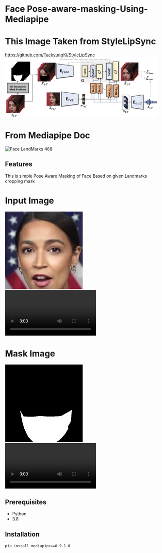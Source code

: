 # Face Pose-aware-masking-Using-Mediapipe
# This Image Taken from StyleLipSync 
https://github.com/TaekyungKi/StyleLipSync
![Pose-aware Masking Logo]( Logo/sylelipsync.png)
# From Mediapipe Doc
![Face LandMarks 468 ]( Logo/mediapipe_face_landmark_fullsize.png)

## Features
  This is simple Pose Aware Masking of Face 
  Based on given Landmarks cropping mask
  # Input Image
  ![Pose-aware Masking Logo]( Logo/00001.jpg) 
  ![Image Video](https://raw.githubusercontent.com/ameerazam08/Pose-aware-masking-Using-Mediapipe/main/Logo/3.mp4)

  # Mask Image
  ![Pose-aware Masking Logo]( Logo/00001_front_mask.jpg)
  ![Mask Video](https://raw.githubusercontent.com/ameerazam08/Pose-aware-masking-Using-Mediapipe/main/Logo/mask.mp4)

## Prerequisites

- Python
- 3.8

## Installation

```bash
pip install mediapipe==0.9.1.0
